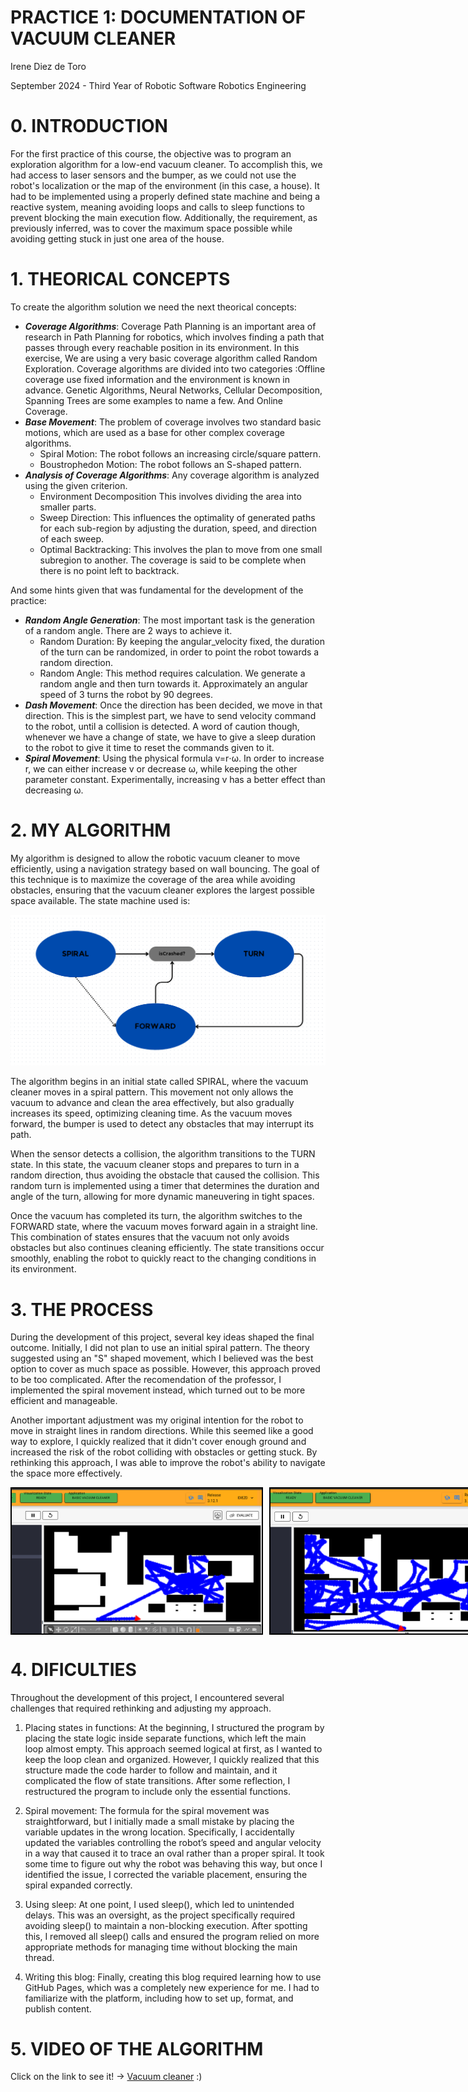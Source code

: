 # PRACTICE 1: DOCUMENTATION OF VACUUM CLEANER

 Irene Diez de Toro
 
 September 2024 - Third Year of Robotic Software Robotics Engineering


# 0. INTRODUCTION

For the first practice of this course, the objective was to program an exploration algorithm for a low-end vacuum cleaner. To accomplish this, we had access to laser sensors and the bumper, as we could not use the robot's localization or the map of the environment (in this case, a house). It had to be implemented using a properly defined state machine and being a reactive system, meaning avoiding loops and calls to sleep functions to prevent blocking the main execution flow. Additionally, the requirement, as previously inferred, was to cover the maximum space possible while avoiding getting stuck in just one area of the house.

# 1. THEORICAL CONCEPTS

To create the algorithm solution we need the next theorical concepts:
- ***Coverage Algorithms***: Coverage Path Planning is an important area of research in Path Planning for robotics, which involves finding a path that passes through every reachable position in its environment. In this exercise, We are using a very basic coverage algorithm called Random Exploration. Coverage algorithms are divided into two categories :Offline coverage use fixed information and the environment is known in advance. Genetic Algorithms, Neural Networks, Cellular Decomposition, Spanning Trees are some examples to name a few. And Online Coverage.
- ***Base Movement***: The problem of coverage involves two standard basic motions, which are used as a base for other complex coverage algorithms.
   - Spiral Motion: The robot follows an increasing circle/square pattern.
   - Boustrophedon Motion: The robot follows an S-shaped pattern.
- ***Analysis of Coverage Algorithms***: Any coverage algorithm is analyzed using the given criterion.
   - Environment Decomposition This involves dividing the area into smaller parts.
   - Sweep Direction: This influences the optimality of generated paths for each sub-region by adjusting the duration, speed, and direction of each sweep.
   - Optimal Backtracking: This involves the plan to move from one small subregion to another. The coverage is said to be complete when there is no point left to backtrack.
 
 And some hints given that was fundamental for the development of the practice:
 - ***Random Angle Generation***: The most important task is the generation of a random angle. There are 2 ways to achieve it.
   - Random Duration: By keeping the angular_velocity fixed, the duration of the turn can be randomized, in order to point the robot towards a random direction.
   - Random Angle: This method requires calculation. We generate a random angle and then turn towards it. Approximately an angular speed of 3 turns the robot by 90 degrees.
- ***Dash Movement***: Once the direction has been decided, we move in that direction. This is the simplest part, we have to send velocity command to the robot, until a collision is detected. A word of caution though, whenever we have a change of state, we have to give a sleep duration to the robot to give it time to reset the commands given to it.
- ***Spiral Movement***: Using the physical formula v=r⋅ω. In order to increase r, we can either increase v or decrease ω, while keeping the other parameter constant. Experimentally, increasing v has a better effect than decreasing ω.


# 2. MY ALGORITHM

My algorithm is designed to allow the robotic vacuum cleaner to move efficiently, using a navigation strategy based on wall bouncing. The goal of this technique is to maximize the coverage of the area while avoiding obstacles, ensuring that the vacuum cleaner explores the largest possible space available. The state machine used is:

![State Machine](statemachinep1.png)

The algorithm begins in an initial state called SPIRAL, where the vacuum cleaner moves in a spiral pattern. This movement not only allows the vacuum to advance and clean the area effectively, but also gradually increases its speed, optimizing cleaning time. As the vacuum moves forward, the bumper is used to detect any obstacles that may interrupt its path.

When the sensor detects a collision, the algorithm transitions to the TURN state. In this state, the vacuum cleaner stops and prepares to turn in a random direction, thus avoiding the obstacle that caused the collision. This random turn is implemented using a timer that determines the duration and angle of the turn, allowing for more dynamic maneuvering in tight spaces.

Once the vacuum has completed its turn, the algorithm switches to the FORWARD state, where the vacuum moves forward again in a straight line. This combination of states ensures that the vacuum not only avoids obstacles but also continues cleaning efficiently. The state transitions occur smoothly, enabling the robot to quickly react to the changing conditions in its environment.


# 3. THE PROCESS
During the development of this project, several key ideas shaped the final outcome. Initially, I did not plan to use an initial spiral pattern. The theory suggested using an "S" shaped movement, which I believed was the best option to cover as much space as possible. However, this approach proved to be too complicated. After the recomendation of the professor, I implemented the spiral movement instead, which turned out to be more efficient and manageable.

Another important adjustment was my original intention for the robot to move in straight lines in random directions. While this seemed like a good way to explore, I quickly realized that it didn't cover enough ground and increased the risk of the robot colliding with obstacles or getting stuck. By rethinking this approach, I was able to improve the robot's ability to navigate the space more effectively.

<div style="display: flex; flex-wrap: nowrap; justify-content: space-between; gap: 10px;">
 <img src="lineaarecta.png" alt="Before" width="400" style="border: 2px solid black;">
 <img src="lineacurva.png" alt="After" width="400" style="border: 2px solid black;">
</div>

# 4. DIFICULTIES

Throughout the development of this project, I encountered several challenges that required rethinking and adjusting my approach.

1. Placing states in functions: At the beginning, I structured the program by placing the state logic inside separate functions, which left the main loop almost empty. This approach seemed logical at first, as I wanted to keep the loop clean and organized. However, I quickly realized that this structure made the code harder to follow and maintain, and it complicated the flow of state transitions. After some reflection, I restructured the program to include only the essential functions.

2. Spiral movement: The formula for the spiral movement was straightforward, but I initially made a small mistake by placing the variable updates in the wrong location. Specifically, I accidentally updated the variables controlling the robot’s speed and angular velocity in a way that caused it to trace an oval rather than a proper spiral. It took some time to figure out why the robot was behaving this way, but once I identified the issue, I corrected the variable placement, ensuring the spiral expanded correctly.

3. Using sleep: At one point, I used sleep(), which led to unintended delays. This was an oversight, as the project specifically required avoiding sleep() to maintain a non-blocking execution. After spotting this, I removed all sleep() calls and ensured the program relied on more appropriate methods for managing time without blocking the main thread.

4. Writing this blog: Finally, creating this blog required learning how to use GitHub Pages, which was a completely new experience for me. I had to familiarize with the platform, including how to set up, format, and publish content.

# 5. VIDEO OF THE ALGORITHM

Click on the link to see it! -> [Vacuum cleaner](https://urjc-my.sharepoint.com/:v:/g/personal/i_diezd_2022_alumnos_urjc_es/ER4M29brXlRDl2lvbxE1JsUB3x4IVXTgQU_WdYtsLEO2fA?e=sUdUaQ&nav=eyJyZWZlcnJhbEluZm8iOnsicmVmZXJyYWxBcHAiOiJTdHJlYW1XZWJBcHAiLCJyZWZlcnJhbFZpZXciOiJTaGFyZURpYWxvZy1MaW5rIiwicmVmZXJyYWxBcHBQbGF0Zm9ybSI6IldlYiIsInJlZmVycmFsTW9kZSI6InZpZXcifSwicGxheWJhY2tPcHRpb25zIjp7fX0%3D) :)




